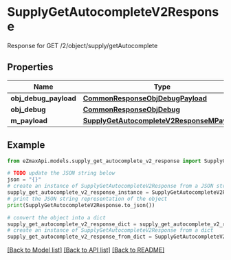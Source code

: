 # SupplyGetAutocompleteV2Response

Response for GET /2/object/supply/getAutocomplete

## Properties

Name | Type | Description | Notes
------------ | ------------- | ------------- | -------------
**obj_debug_payload** | [**CommonResponseObjDebugPayload**](CommonResponseObjDebugPayload.md) |  | 
**obj_debug** | [**CommonResponseObjDebug**](CommonResponseObjDebug.md) |  | [optional] 
**m_payload** | [**SupplyGetAutocompleteV2ResponseMPayload**](SupplyGetAutocompleteV2ResponseMPayload.md) |  | 

## Example

```python
from eZmaxApi.models.supply_get_autocomplete_v2_response import SupplyGetAutocompleteV2Response

# TODO update the JSON string below
json = "{}"
# create an instance of SupplyGetAutocompleteV2Response from a JSON string
supply_get_autocomplete_v2_response_instance = SupplyGetAutocompleteV2Response.from_json(json)
# print the JSON string representation of the object
print(SupplyGetAutocompleteV2Response.to_json())

# convert the object into a dict
supply_get_autocomplete_v2_response_dict = supply_get_autocomplete_v2_response_instance.to_dict()
# create an instance of SupplyGetAutocompleteV2Response from a dict
supply_get_autocomplete_v2_response_from_dict = SupplyGetAutocompleteV2Response.from_dict(supply_get_autocomplete_v2_response_dict)
```
[[Back to Model list]](../README.md#documentation-for-models) [[Back to API list]](../README.md#documentation-for-api-endpoints) [[Back to README]](../README.md)


